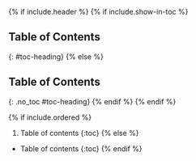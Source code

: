 [//]: # (@@author ruth-lim-reused)
[//]: # (Reused from https://github.com/AY2223S1-CS2103T-W16-2/tp/blob/master/docs/_includes/toc.md)

{% if include.header %}
{% if include.show-in-toc %}
## Table of Contents
{: #toc-heading}
{% else %}
## Table of Contents
{: .no_toc #toc-heading}
{% endif %}
{% endif %}

{% if include.ordered %}
1. Table of contents
{:toc}
{% else %}
* Table of contents
{:toc}
{% endif %}
